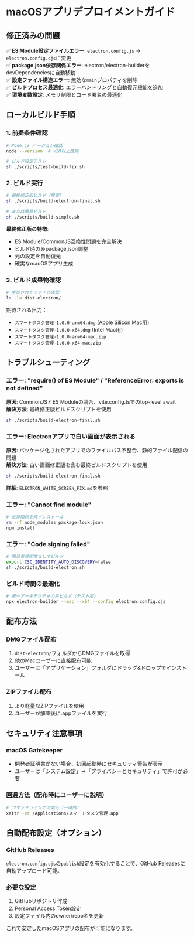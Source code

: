# macOSアプリデプロイメントガイド

## 修正済みの問題

✅ **ES Module設定ファイルエラー**: `electron.config.js` → `electron.config.cjs`に変更  
✅ **package.json依存関係エラー**: electron/electron-builderをdevDependenciesに自動移動  
✅ **設定ファイル構造エラー**: 無効な`main`プロパティを削除  
✅ **ビルドプロセス最適化**: エラーハンドリングと自動復元機能を追加  
✅ **環境変数設定**: メモリ制限とコード署名の最適化  

## ローカルビルド手順

### 1. 前提条件確認
```bash
# Node.js バージョン確認
node --version  # v20以上推奨

# ビルド設定テスト
sh ./scripts/test-build-fix.sh
```

### 2. ビルド実行
```bash
# 最終修正版ビルド（推奨）
sh ./scripts/build-electron-final.sh

# または簡易ビルド
sh ./scripts/build-simple.sh
```

**最終修正版の特徴**:
- ES Module/CommonJS互換性問題を完全解決
- ビルド時のみpackage.json調整
- 元の設定を自動復元
- 確実なmacOSアプリ生成

### 3. ビルド成果物確認
```bash
# 生成されたファイル確認
ls -la dist-electron/
```

期待される出力：
- `スマートタスク管理-1.0.0-arm64.dmg` (Apple Silicon Mac用)
- `スマートタスク管理-1.0.0-x64.dmg` (Intel Mac用)
- `スマートタスク管理-1.0.0-arm64-mac.zip`
- `スマートタスク管理-1.0.0-x64-mac.zip`

## トラブルシューティング

### エラー: "require() of ES Module" / "ReferenceError: exports is not defined"
**原因**: CommonJSとES Moduleの競合、vite.config.tsでのtop-level await  
**解決方法**: 最終修正版ビルドスクリプトを使用
```bash
sh ./scripts/build-electron-final.sh
```

### エラー: Electronアプリで白い画面が表示される
**原因**: パッケージ化されたアプリでのファイルパス不整合、静的ファイル配信の問題  
**解決方法**: 白い画面修正版を含む最終ビルドスクリプトを使用
```bash
sh ./scripts/build-electron-final.sh
```
**詳細**: `ELECTRON_WHITE_SCREEN_FIX.md`を参照

### エラー: "Cannot find module"
```bash
# 依存関係を再インストール
rm -rf node_modules package-lock.json
npm install
```

### エラー: "Code signing failed"
```bash
# 開発者証明書なしでビルド
export CSC_IDENTITY_AUTO_DISCOVERY=false
sh ./scripts/build-electron.sh
```

### ビルド時間の最適化
```bash
# 単一アーキテクチャのみビルド（テスト用）
npx electron-builder --mac --x64 --config electron.config.cjs
```

## 配布方法

### DMGファイル配布
1. `dist-electron/`フォルダからDMGファイルを取得
2. 他のMacユーザーに直接配布可能
3. ユーザーは「アプリケーション」フォルダにドラッグ&ドロップでインストール

### ZIPファイル配布
1. より軽量なZIPファイルを使用
2. ユーザーが解凍後に.appファイルを実行

## セキュリティ注意事項

### macOS Gatekeeper
- 開発者証明書がない場合、初回起動時にセキュリティ警告が表示
- ユーザーは「システム設定」→「プライバシーとセキュリティ」で許可が必要

### 回避方法（配布時にユーザーに説明）
```bash
# コマンドラインでの実行（一時的）
xattr -cr /Applications/スマートタスク管理.app
```

## 自動配布設定（オプション）

### GitHub Releases
`electron.config.cjs`の`publish`設定を有効化することで、GitHub Releasesに自動アップロード可能。

### 必要な設定
1. GitHubリポジトリ作成
2. Personal Access Token設定
3. 設定ファイル内のowner/repo名を更新

これで安定したmacOSアプリの配布が可能になります。